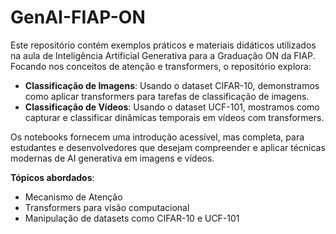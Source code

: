 # GenAI-FIAP-ON

Este repositório contém exemplos práticos e materiais didáticos utilizados na aula de Inteligência Artificial Generativa para a Graduação ON da FIAP. Focando nos conceitos de atenção e transformers, o repositório explora:

- **Classificação de Imagens**: Usando o dataset CIFAR-10, demonstramos como aplicar transformers para tarefas de classificação de imagens.
- **Classificação de Vídeos**: Usando o dataset UCF-101, mostramos como capturar e classificar dinâmicas temporais em vídeos com transformers.

Os notebooks fornecem uma introdução acessível, mas completa, para estudantes e desenvolvedores que desejam compreender e aplicar técnicas modernas de AI generativa em imagens e vídeos.

**Tópicos abordados**:
- Mecanismo de Atenção
- Transformers para visão computacional
- Manipulação de datasets como CIFAR-10 e UCF-101
